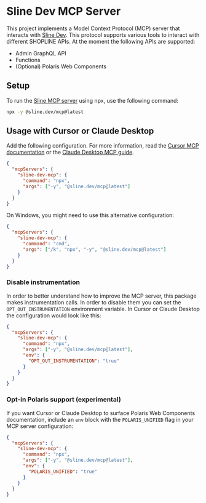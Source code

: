 # Sline Dev MCP Server

This project implements a Model Context Protocol (MCP) server that interacts with [Sline Dev](https://sline.dev). This protocol supports various tools to interact with different SHOPLINE APIs. At the moment the following APIs are supported:

- Admin GraphQL API
- Functions
- (Optional) Polaris Web Components

## Setup

To run the [Sline MCP server](https://sline.dev/mcp.html) using npx, use the following command:

```bash
npx -y @sline.dev/mcp@latest
```

## Usage with Cursor or Claude Desktop

Add the following configuration. For more information, read the [Cursor MCP documentation](https://docs.cursor.com/context/model-context-protocol) or the [Claude Desktop MCP guide](https://modelcontextprotocol.io/quickstart/user).

```json
{
  "mcpServers": {
    "sline-dev-mcp": {
      "command": "npx",
      "args": ["-y", "@sline.dev/mcp@latest"]
    }
  }
}
```

On Windows, you might need to use this alternative configuration:

```json
{
  "mcpServers": {
    "sline-dev-mcp": {
      "command": "cmd",
      "args": ["/k", "npx", "-y", "@sline.dev/mcp@latest"]
    }
  }
}
```

### Disable instrumentation

In order to better understand how to improve the MCP server, this package makes instrumentation calls. In order to disable them you can set the `OPT_OUT_INSTRUMENTATION` environment variable. In Cursor or Claude Desktop the configuration would look like this:

```json
{
  "mcpServers": {
    "sline-dev-mcp": {
      "command": "npx",
      "args": ["-y", "@sline.dev/mcp@latest"],
      "env": {
        "OPT_OUT_INSTRUMENTATION": "true"
      }
    }
  }
}
```

### Opt-in Polaris support (experimental)

If you want Cursor or Claude Desktop to surface Polaris Web Components documentation, include an `env` block with the `POLARIS_UNIFIED` flag in your MCP server configuration:

```json
{
  "mcpServers": {
    "sline-dev-mcp": {
      "command": "npx",
      "args": ["-y", "@sline.dev/mcp@latest"],
      "env": {
        "POLARIS_UNIFIED": "true"
      }
    }
  }
}
```
